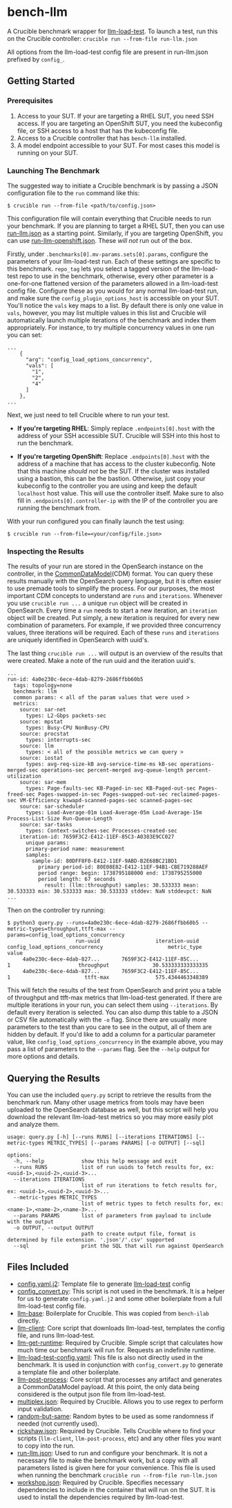 # bench-llm

A Crucible benchmark wrapper for [llm-load-test](https://github.com/openshift-psap/llm-load-test).
To launch a test, run this on the Crucible controller: `crucible run --from-file run-llm.json`

All options from the llm-load-test config file are present in run-llm.json prefixed by `config_`.

## Getting Started

### Prerequisites

1. Access to your SUT. If your are targeting a RHEL SUT, you need SSH access. If you are targeting an
OpenShift SUT, you need the kubeconfig file, or SSH access to a host that has the kubeconfig file.
2. Access to a Crucible controller that has `bench-llm` installed.
3. A model endpoint accessible to your SUT. For most cases this model is running on your SUT.

### Launching The Benchmark

The suggested way to initiate a Crucible benchmark is by passing a JSON configuration file to the `run` command like this:
```
$ crucible run --from-file <path/to/config.json>
```
This configuration file will contain everything that Crucible needs to run your benchmark. If you are planning to target a RHEL SUT,
then you can use [run-llm.json](run-llm.json) as a starting point. Similarly, if you are targeting OpenShift, you can use [run-llm-openshift.json](run-llm-openshift.json).
These _will not_ run out of the box.

Firstly, under `.benchmarks[0].mv-params.sets[0].params`, configure the parameters of your llm-load-test run.
Each of these settings are specific to this benchmark. `repo_tag` lets you select a tagged version
of the llm-load-test repo to use in the benchmark,
otherwise, every other parameter is a one-for-one flattened version of
the parameters allowed in a llm-load-test config file.
Configure these as you would for any normal llm-load-test run, and make sure the
`config_plugin_options_host` is accessible on your SUT.
You'll notice the `vals` key maps to a list. By default there is only one value in `vals`,
however, you may list multiple values in this list and Crucible will automatically launch multiple
iterations of the benchmark and index them appropriately.
For instance, to try multiple concurrency values in one run you can set:
```
...
    {
      "arg": "config_load_options_concurrency",
      "vals": [
        "1",
        "2",
        "4"
      ]
    },
...
```

Next, we just need to tell Crucible where to run your test.

- __If you're targeting RHEL__: Simply replace `.endpoints[0].host` with the address of
your SSH accessible SUT. Crucible will SSH into this host to run the benchmark.

- __If you're targeting OpenShift__: Replace `.endpoints[0].host` with the address of a machine that has access to the cluster kubeconfig.
Note that this machine _should not_ be the SUT. If the cluster was installed using a bastion, this can be the bastion.
Otherwise, just copy your kubeconfig to the controller you are using and keep the default `localhost` host value.
This will use the controller itself. Make sure to also fill in `.endpoints[0].controller-ip` with the IP of the controller you are running the benchmark from.

With your run configured you can finally launch the test using:
```
$ crucible run --from-file=<your/config/file.json>
```

### Inspecting the Results

The results of your run are stored in the OpenSearch instance on the controller, in the [CommonDataModel](https://github.com/perftool-incubator/CommonDataModel)(CDM) format.
You can query these results manually with the OpenSearch query language, but it is often easier to use premade tools to simplify the process.
For our purposes, the most important CDM concepts to understand are `runs` and `iterations`. Whenever you use `crucible run ...` a unique `run` object will be created in OpenSearch.
Every time a `run` needs to start a new iteration, an `iteration` object will be created.
Put simply, a new iteration is required for every new combination of parameters. For example, if we provided three concurrency values, three iterations will be required.
Each of these `runs` and `iterations` are uniquely identified in OpenSearch with uuid's.

The last thing `crucible run ...` will output is an overview of the results that were created.
Make a note of the run uuid and the iteration uuid's.

```
...
run-id: 4a0e230c-6ece-4dab-8279-2686ffbb60b5
  tags: topology=none
  benchmark: llm
  common params: < all of the param values that were used > 
  metrics:
    source: sar-net
      types: L2-Gbps packets-sec
    source: mpstat
      types: Busy-CPU NonBusy-CPU
    source: procstat
      types: interrupts-sec
    source: llm
      types: < all of the possible metrics we can query >
    source: iostat
      types: avg-req-size-kB avg-service-time-ms kB-sec operations-merged-sec operations-sec percent-merged avg-queue-length percent-utilization
    source: sar-mem
      types: Page-faults-sec KB-Paged-in-sec KB-Paged-out-sec Pages-freed-sec Pages-swapped-in-sec Pages-swapped-out-sec reclaimed-pages-sec VM-Efficiency kswapd-scanned-pages-sec scanned-pages-sec
    source: sar-scheduler
      types: Load-Average-01m Load-Average-05m Load-Average-15m Process-List-Size Run-Queue-Length
    source: sar-tasks
      types: Context-switches-sec Processes-created-sec
    iteration-id: 7659F3C2-E412-11EF-85C3-A0383E9CC027
      unique params:
      primary-period name: measurement
      samples:
        sample-id: 80DFF8F0-E412-11EF-9ABD-B2E68BC21BD1
          primary period-id: 80E08E82-E412-11EF-94B1-CBE719288AEF
          period range: begin: 1738795188000 end: 1738795255000
          period length: 67 seconds
            result: (llm::throughput) samples: 30.533333 mean: 30.533333 min: 30.533333 max: 30.533333 stddev: NaN stddevpct: NaN
...
```

Then on the controller try running:
```
$ python3 query.py --runs=4a0e230c-6ece-4dab-8279-2686ffbb60b5 --metric-types=throughput,ttft-max --params=config_load_options_concurrency
                      run-uuid                  iteration-uuid  config_load_options_concurrency                     metric_type                           value
     4a0e230c-6ece-4dab-827...       7659F3C2-E412-11EF-85C...                               1                      throughput              30.533333333333335
     4a0e230c-6ece-4dab-827...       7659F3C2-E412-11EF-85C...                               1                        ttft-max               575.4344463348389
```

This will fetch the results of the test from OpenSearch and print you a table of throughput and ttft-max metrics that llm-load-test generated.
If there are multiple iterations in your run, you can select them using `--iterations`. By default every iteration is selected. You can also dump this table to a
JSON or CSV file automatically with the `-o` flag. Since there are usually more parameters to the test than you care to see in the output, all of them are hidden by default.
If you'd like to add a column for a particular parameter value, like `config_load_options_concurrency` in the example above, you may pass a list of parameters to the `--params` flag.
See the `--help` output for more options and details.

## Querying the Results

You can use the included `query.py` script to retrieve the results from the benchmark run. Many other usage metrics from tools may have been
uploaded to the OpenSearch database as well, but this script will help you download the relevant llm-load-test metrics so you may
more easily plot and analyze them.
```
usage: query.py [-h] [--runs RUNS] [--iterations ITERATIONS] [--metric-types METRIC_TYPES] [--params PARAMS] [-o OUTPUT] [--sql]

options:
  -h, --help            show this help message and exit
  --runs RUNS           list of run uuids to fetch results for, ex: <uuid-1>,<uuid-2>,<uuid-3>...
  --iterations ITERATIONS
                        list of run iterations to fetch results for, ex: <uuid-1>,<uuid-2>,<uuid-3>...
  --metric-types METRIC_TYPES
                        list of metric types to fetch results for, ex: <name-1>,<name-2>,<name-3>...
  --params PARAMS       list of parameters from payload to include with the output
  -o OUTPUT, --output OUTPUT
                        path to create output file, format is determined by file extension. '.json'/'.csv' supported
  --sql                 print the SQL that will run against OpenSearch
```

## Files Included

- [config.yaml.j2](config.yaml.j2): Template file to generate [llm-load-test](https://github.com/openshift-psap/llm-load-test) config
- [config_convert.py](config_convert.py): This script is not used in the benchmark. It is a helper for us to generate `config.yaml.j2` and some other
boilerplate from a full llm-load-test config file.
- [llm-base](llm-base): Boilerplate for Crucible. This was copied from `bench-ilab` directly.
- [llm-client](llm-client): Core script that downloads llm-load-test, templates the config file, and runs llm-load-test.
- [llm-get-runtime](llm-get-runtime): Required by Crucible. Simple script that calculates how much time our benchmark will run for. Requests an indefinite runtime.
- [llm-load-test-config.yaml](llm-load-test-config.yaml): This file is also not directly used in the benchmark. It is used in conjunction with `config_convert.py` to generate
a template file and other boilerplate.
- [llm-post-process](llm-post-process): Core script that processes any artifact and generates a CommonDataModel payload. At this point, the only data being considered is the output json file from llm-load-test.
- [multiplex.json](multiplex.json): Required by Crucible. Allows you to use regex to perform input validation.
- [random-but-same](random-but-same): Random bytes to be used as some randomness if needed (not currently used).
- [rickshaw.json](rickshaw.json): Required by Crucible. Tells Crucible where to find your scripts (`llm-client`, `llm-post-process`, etc) and any other files you want to copy into the run.
- [run-llm.json](run-llm.json): Used to run and configure your benchmark. It is not a necessary file to make the benchmark work, but a copy with all parameters listed is given here for your convenience. This file is used when running the benchmark `crucible run --from-file run-llm.json`
- [workshop.json](workshop.json): Required by Crucible. Specifies necessary dependencies to include in the container that will run on the SUT. It is used to install the dependencies required by llm-load-test.
